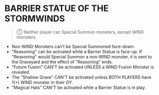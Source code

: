 # BARRIER STATUE OF THE STORMWINDS

> ① Neither player can Special Summon monsters, except WIND monsters.

*   Non-WIND Monsters can't be Special Summoned face-down.
*   "Reasoning" can be activated while a Barrier Statue is face-up. If "Reasoning" would Special Summon a non-WIND monster, it is sent to the Graveyard and the effect of "Reasoning" ends.
*   "Future Fusion" CAN'T be activated UNLESS a WIND Fusion Monster is revealed.
*   The "Shallow Grave" CAN'T be activated unless BOTH PLAYERS have 1(+) WIND monster in their GY.
*   "Magical Hats" CAN'T be activated while a Barrier Statue is in play.
